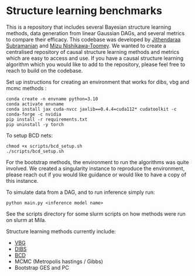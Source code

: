 # Structure learning benchmarks

This is a repository that includes several Bayesian structure learning methods, data generation from linear Gaussian DAGs, and several metrics to compare their efficacy. 
This codebase was developed by [Jithendaraa Subramanian](https://jithendaraa.github.io/) and [Mizu Nishikawa-Toomey](https://mizunt1.github.io/).
We wanted to create a centralised repository of causal structure learning methods and metrics which are easy to access and use. 
If you have a causal structure learning algorithm which you would like to add to the repository, please feel free to reach to build on the codebase. 

Set up instructions for creating an environment that works for dibs, vbg and mcmc methods : 
```
conda create -n envname python=3.10
conda activate envname
conda install jax cuda-nvcc jaxlib==0.4.4=cuda112* cudatoolkit -c conda-forge -c nvidia
pip install -r requirements.txt
pip uninstall -y torch

```
To setup BCD nets:
```
chmod +x scripts/bcd_setup.sh
./scripts/bcd_setup.sh
```
For the bootstrap methods, the environment to run the algorithms was quite involved. We created a singularity instance to reproduce the environment, please reach out if you would like guidance or would like to have a copy of this instance. 

To simulate data from a DAG, and to run inference simply run: 
```
python main.py <inference model name>
```
See the scripts directory for some slurm scripts on how methods were run on slurm at Mila. 

Structure learning methods currently include:
- [VBG](https://arxiv.org/abs/2211.02763) 
- [DIBS](https://arxiv.org/abs/2105.11839)
- [BCD](https://arxiv.org/abs/2112.02761)
- MCMC (Metropolis hastings / Gibbs)
- Bootstrap GES and PC
